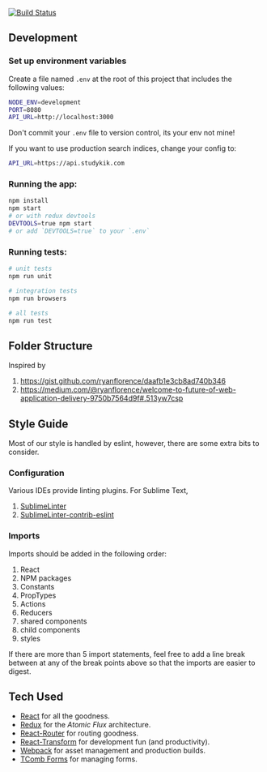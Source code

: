 [![Build Status](https://travis-ci.com/studykik/web.svg?token=ep486uxesfywHQ7s7j7H&branch=master)](https://travis-ci.com/studykik/web)


Development
-----------

### Set up environment variables

Create a file named `.env` at the root of this project that includes
the following values:

```bash
NODE_ENV=development
PORT=8080
API_URL=http://localhost:3000
```

Don't commit your `.env` file to version control, its your env not mine!

If you want to use production search indices, change your config to:

```bash
API_URL=https://api.studykik.com
```

### Running the app:

```bash
npm install
npm start
# or with redux devtools
DEVTOOLS=true npm start
# or add `DEVTOOLS=true` to your `.env`
```


### Running tests:

```bash
# unit tests
npm run unit

# integration tests
npm run browsers

# all tests
npm run test

```


Folder Structure
----------------
Inspired by

1. https://gist.github.com/ryanflorence/daafb1e3cb8ad740b346
1. https://medium.com/@ryanflorence/welcome-to-future-of-web-application-delivery-9750b7564d9f#.513yw7csp


Style Guide
----------------

Most of our style is handled by eslint, however, there are some extra bits to consider.

### Configuration
Various IDEs provide linting plugins. For Sublime Text,

1. [SublimeLinter](http://www.sublimelinter.com/en/latest/)
1. [SublimeLinter-contrib-eslint](https://github.com/roadhump/SublimeLinter-eslint)

### Imports
Imports should be added in the following order:

1. React
1. NPM packages
1. Constants
1. PropTypes
1. Actions
1. Reducers
1. shared components
1. child components
1. styles

If there are more than 5 import statements, feel free to add a line break
between at any of the break points above so that the imports are easier
to digest.

Tech Used
---------

- [React](https://github.com/facebook/react) for all the goodness.
- [Redux](https://github.com/gaearon/redux) for the _Atomic Flux_ architecture.
- [React-Router](https://github.com/rackt/react-router) for routing goodness.
- [React-Transform](https://github.com/gaearon/babel-plugin-react-transform) for development fun (and productivity).
- [Webpack](https://github.com/webpack/webpack) for asset management and production builds.
- [TComb Forms](https://github.com/gcanti/tcomb-form/) for managing forms.
